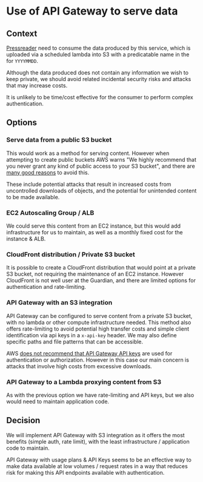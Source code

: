 # Use of API Gateway to serve data

## Context

[Pressreader](https://about.pressreader.com/cruises-ferries/) need to consume the data produced by this service, which is uploaded via a scheduled lambda into S3 with a predicatable name in the for `YYYYMMDD`.

Although the data produced does not contain any information we wish to keep private, we should avoid related incidental security risks and attacks that may increase costs.

It is unlikely to be time/cost effective for the consumer to perform complex authentication.

## Options

### Serve data from a public S3 bucket

This would work as a method for serving content. However when attempting to create public buckets AWS warns "We highly recommend that you never grant any kind of public access to your S3 bucket", and there are [many good reasons](https://serverfault.com/questions/888487/why-does-aws-recommend-against-public-s3-buckets) to avoid this.

These include potential attacks that result in increased costs from uncontrolled downloads of objects, and the potential for unintended content to be made available.

### EC2 Autoscaling Group / ALB

We could serve this content from an EC2 instance, but this would add infrastructure for us to maintain, as well as a monthly fixed cost for the instance & ALB.

### CloudFront distribution / Private S3 bucket

It is possible to create a CloudFront distribution that would point at a private S3 bucket, not requiring the maintenance of an EC2 instance. However CloudFront is not well user at the Guardian, and there are limited options for authentication and rate-limiting.

### API Gateway with an S3 integration

API Gateway can be configured to serve content from a private S3 bucket, with no lambda or other compute infrastructure needed. This method also offers rate-limiting to avoid potential high transfer costs and simple client identification via api keys in a `x-api-key` header. We may also define specific paths and file patterns that can be accessible.

AWS [does not recommend that API Gateway API keys](https://docs.aws.amazon.com/apigateway/latest/developerguide/api-gateway-api-usage-plans.html#apigateway-usage-plans-best-practices) are used for authentication or authorization. However in this case our main concern is attacks that involve high costs from excessive downloads.

### API Gateway to a Lambda proxying content from S3

As with the previous option we have rate-limiting and API keys, but we also would need to maintain application code.

## Decision

We will implement API Gateway with S3 integration as it offers the most benefits (simple auth, rate limit), with the least infrastructure / application code to maintain.

API Gateway with usage plans & API Keys seems to be an effective way to make data available at low volumes / request rates in a way that reduces risk for making this API endpoints available with authentication.
